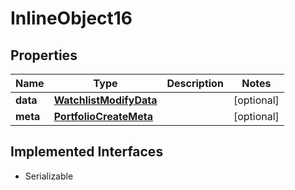 

# InlineObject16


## Properties

Name | Type | Description | Notes
------------ | ------------- | ------------- | -------------
**data** | [**WatchlistModifyData**](WatchlistModifyData.md) |  |  [optional]
**meta** | [**PortfolioCreateMeta**](PortfolioCreateMeta.md) |  |  [optional]


## Implemented Interfaces

* Serializable


